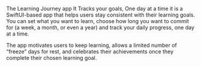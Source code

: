The Learning Journey app
It Tracks your goals, One day at a time
it is a SwiftUI-based app that helps users stay consistent with their learning goals.
You can set what you want to learn, choose how long you want to commit for (a week, a month, or even a year) and track your daily progress, one day at a time.

The app motivates users to keep learning, allows a limited number of “freeze” days for rest, and celebrates their achievements once they complete their chosen learning goal.
